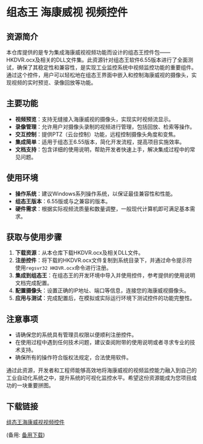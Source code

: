 # 组态王 海康威视 视频控件

## 资源简介

本仓库提供的是专为集成海康威视视频功能而设计的组态王控件包——HKDVR.ocx及相关的DLL文件集。此资源针对组态王软件6.55版本进行了全面测试，确保了其稳定性和兼容性，是实现工业监控系统中视频监控功能的重要组件。通过这个控件，用户可以轻松地在组态王界面中嵌入和控制海康威视的摄像头，实现视频的实时预览、录像回放等功能。

## 主要功能

- **视频预览**：支持无缝接入海康威视的摄像头，实现实时视频流显示。
- **录像管理**：允许用户对摄像头录制的视频进行管理，包括回放、检索等操作。
- **交互控制**：提供PTZ（云台控制）功能，远程控制摄像头角度和变焦。
- **集成简单**：适用于组态王6.55版本，简化开发流程，提高项目实施效率。
- **文档支持**：包含详细的使用说明，帮助开发者快速上手，解决集成过程中的常见问题。

## 使用环境

- **操作系统**：建议Windows系列操作系统，以保证最佳兼容性和性能。
- **组态王版本**：6.55版或与之兼容的版本。
- **硬件需求**：根据实际视频流质量和数量调整，一般现代计算机即可满足基本需求。

## 获取与使用步骤

1. **下载资源**：从本仓库下载HKDVR.ocx及相关DLL文件。
2. **注册控件**：将下载的HKDVR.ocx文件复制到系统目录下，并通过命令提示符使用`regsvr32 HKDVR.ocx`命令进行注册。
3. **集成到组态王**：在组态王的开发环境中导入并使用控件，参考提供的使用说明文档完成配置。
4. **配置摄像头**：设置正确的IP地址、端口等信息，连接您的海康威视摄像头。
5. **应用与测试**：完成配置后，在模拟或实际运行环境下测试控件的功能完整性。

## 注意事项

- 请确保您的系统具有管理员权限以便顺利注册控件。
- 在使用过程中遇到任何技术问题，建议查阅附带的使用说明或者寻求专业的技术支持。
- 确保所有的操作符合版权法规定，合法使用软件。

通过此资源，开发者和工程师能够高效地将海康威视的视频监控能力融入到自己的工业自动化系统之中，提升系统的可视化监控水平。希望这份资源能成为您项目成功的一块重要拼图。

## 下载链接
[组态王海康威视视频控件](https://pan.quark.cn/s/16ef17ff1aa3) 

(备用: [备用下载](https://pan.baidu.com/s/1yV-PCYNXSBVJ50d4zI8JBA?pwd=skkb))
